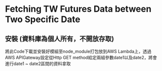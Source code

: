 # Fetching TW Futures Data between Two Specific Date



## 安裝 (資料庫為個人所有，不開放存取)

將此Code下載並安裝好模組至node_module打包放到AWS Lambda上，透過AWS APIGateway設定從Http GET method給定兩組參數date1以及date2，將會進行date1 ~ date2區間的資料拿取